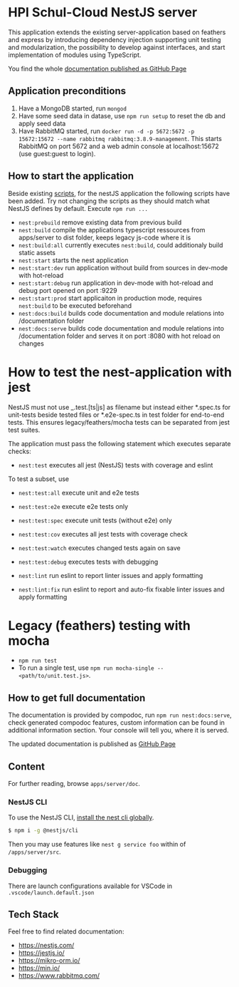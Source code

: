# HPI Schul-Cloud NestJS server

This application extends the existing server-application based on feathers and express by introducing dependency injection supporting unit testing and modularization, the possibility to develop against interfaces, and start implementation of modules using TypeScript.

You find the whole [documentation published as GitHub Page](https://hpi-schul-cloud.github.io/schulcloud-server/additional-documentation/nestjs-application.html)

## Application preconditions

1. Have a MongoDB started, run `mongod` 
2. Have some seed data in datase, use `npm run setup` to reset the db and apply seed data
3. Have RabbitMQ started, run `docker run -d -p 5672:5672 -p 15672:15672 --name rabbitmq rabbitmq:3.8.9-management`. This starts RabbitMQ on port 5672 and a web admin console at localhost:15672 (use guest:guest to login). 

## How to start the application

Beside existing [scripts](/), for the nestJS application the following scripts have been added. Try not changing the scripts as they should match what NestJS defines by default. Execute `npm run ...`

- `nest:prebuild` remove existing data from previous build
- `nest:build` compile the applications typescript ressources from apps/server to dist folder, keeps legacy js-code where it is
- `nest:build:all` currently executes `nest:build`, could additionaly build static assets
- `nest:start` starts the nest application
- `nest:start:dev` run application without build from sources in dev-mode with hot-reload
- `nest:start:debug` run application in dev-mode with hot-reload and debug port opened on port :9229
- `nest:start:prod` start applicaiton in production mode, requires `nest:build` to be executed beforehand
- `nest:docs:build` builds code documentation and module relations into /documentation folder
- `nest:docs:serve` builds code documentation and module relations into /documentation folder and serves it on port :8080 with hot reload on changes

# How to test the nest-application with jest

 NestJS must not use _.test.[ts|js] as filename but instead either \*.spec.ts for unit-tests beside tested files or \*.e2e-spec.ts in test folder for end-to-end tests. This ensures legacy/feathers/mocha tests can be separated from jest test suites.

The application must pass the following statement which executes separate checks:

- `nest:test` executes all jest (NestJS) tests with coverage and eslint

To test a subset, use

- `nest:test:all` execute unit and e2e tests 
- `nest:test:e2e` execute e2e tests only
- `nest:test:spec` execute unit tests (without e2e) only

- `nest:test:cov` executes all jest tests with coverage check

- `nest:test:watch` executes changed tests again on save
- `nest:test:debug` executes tests with debugging

- `nest:lint` run eslint to report linter issues and apply formatting
- `nest:lint:fix` run eslint to report and auto-fix fixable linter issues and apply formatting 

# Legacy (feathers) testing with mocha

- `npm run test`
- To run a single test, use `npm run mocha-single -- <path/to/unit.test.js>`.

## How to get full documentation

The documentation is provided by compodoc, run `npm run nest:docs:serve`, check generated compodoc features, custom information can be found in additional information section. Your console will tell you, where it is served.

The updated documentation is published as [GitHub Page](https://hpi-schul-cloud.github.io/schulcloud-server/additional-documentation/nestjs-application.html)

## Content

For further reading, browse `apps/server/doc`.

### NestJS CLI

To use the NestJS CLI, [install the nest cli globally](https://docs.nestjs.com/#installation).

```bash
$ npm i -g @nestjs/cli
```

Then you may use features like `nest g service foo` within of `/apps/server/src`.

### Debugging

There are launch configurations available for VSCode in `.vscode/launch.default.json`

## Tech Stack

Feel free to find related documentation:

- https://nestjs.com/
- https://jestjs.io/
- https://mikro-orm.io/
- https://min.io/
- https://www.rabbitmq.com/ 
